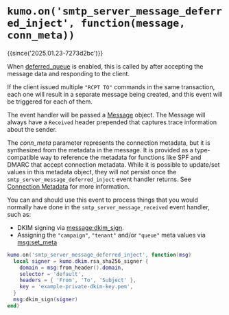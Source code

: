 # `kumo.on('smtp_server_message_deferred_inject', function(message, conn_meta))`

{{since('2025.01.23-7273d2bc')}}

When [deferred_queue](../kumo/start_esmtp_listener/deferred_queue.md) is
enabled, this is called by after accepting the message data and responding to
the client.

If the client issued multiple `"RCPT TO"` commands in the same transaction,
each one will result in a separate message being created, and this event
will be triggered for each of them.

The event handler will be passed a [Message](../message/index.md) object.
The Message will always have a `Received` header prepended that captures trace
information about the sender.

The *conn_meta* parameter represents the connection metadata, but it is
synthesized from the metadata in the message.  It is provided as a
type-compatible way to reference the metadata for functions like SPF and DMARC
that accept connection metadata. While it is possible to update/set values in
this metadata object, they will not persist once the
`smtp_server_message_deferred_inject` event handler returns.  See [Connection
Metadata](../connectionmeta.md) for more information.

You can and should use this event to process things that you would normally
have done in the `smtp_server_message_received` event handler, such as:

* DKIM signing via [message:dkim_sign](../message/dkim_sign.md).
* Assigning the `"campaign"`, `"tenant"` and/or `"queue"` meta values via [msg:set_meta](../message/set_meta.md)

```lua
kumo.on('smtp_server_message_deferred_inject', function(msg)
  local signer = kumo.dkim.rsa_sha256_signer {
    domain = msg:from_header().domain,
    selector = 'default',
    headers = { 'From', 'To', 'Subject' },
    key = 'example-private-dkim-key.pem',
  }
  msg:dkim_sign(signer)
end)
```

